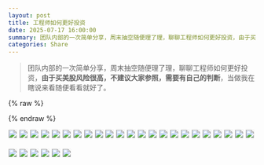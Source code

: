 ```yaml
---
layout: post
title: 工程师如何更好投资
date: 2025-07-17 16:00:00
summary: 团队内部的一次简单分享，周末抽空随便理了理，聊聊工程师如何更好投资，由于买美股风险很高，不建议大家参照，需要有自己的判断，当做我在瞎说来看随便看看就好了。
categories: Share
---
```


> 团队内部的一次简单分享，周末抽空随便理了理，聊聊工程师如何更好投资，**由于买美股风险很高，不建议大家参照，需要有自己的判断**，当做我在瞎说来看随便看看就好了。

{% raw %}
<style>
img,video {
  border:1px solid #f0f0f0;
  margin-bottom: 18px;
}
</style>
{% endraw %}

![](https://gw.alipayobjects.com/zos/k/money/m.000.jpeg)
![](https://gw.alipayobjects.com/zos/k/money/m.002.jpeg)
![](https://gw.alipayobjects.com/zos/k/money/m.003.jpeg)
![](https://gw.alipayobjects.com/zos/k/money/m.004.jpeg)
![](https://gw.alipayobjects.com/zos/k/money/m.005.jpeg)
![](https://gw.alipayobjects.com/zos/k/money/m.006.jpeg)
![](https://gw.alipayobjects.com/zos/k/money/m.007.jpeg)
![](https://gw.alipayobjects.com/zos/k/money/m.008.jpeg)
![](https://gw.alipayobjects.com/zos/k/money/m.009.jpeg)
![](https://gw.alipayobjects.com/zos/k/money/m.011.jpeg)
![](https://gw.alipayobjects.com/zos/k/money/m.012.jpeg)
![](https://gw.alipayobjects.com/zos/k/money/m.013.jpeg)
![](https://gw.alipayobjects.com/zos/k/money/m.014.jpeg)
![](https://gw.alipayobjects.com/zos/k/money/m.016.jpeg)
![](https://gw.alipayobjects.com/zos/k/money/m.017.jpeg)
![](https://gw.alipayobjects.com/zos/k/money/m.018.jpeg)
![](https://gw.alipayobjects.com/zos/k/money/m.019.jpeg)
![](https://gw.alipayobjects.com/zos/k/money/m.020.jpeg)
![](https://gw.alipayobjects.com/zos/k/money/m.021.jpeg)
![](https://gw.alipayobjects.com/zos/k/money/m.022.jpeg)
![](https://gw.alipayobjects.com/zos/k/money/m.023.jpeg)
![](https://gw.alipayobjects.com/zos/k/money/m.024.jpeg)
![](https://gw.alipayobjects.com/zos/k/money/m.025.jpeg)
![](https://gw.alipayobjects.com/zos/k/money/m.026.jpeg)
![](https://gw.alipayobjects.com/zos/k/money/m.027.jpeg)
![](https://gw.alipayobjects.com/zos/k/money/m.028.jpeg)
![](https://gw.alipayobjects.com/zos/k/money/m.031.jpeg)
![](https://gw.alipayobjects.com/zos/k/money/m.032.jpeg)
![](https://gw.alipayobjects.com/zos/k/money/m.033.jpeg)
